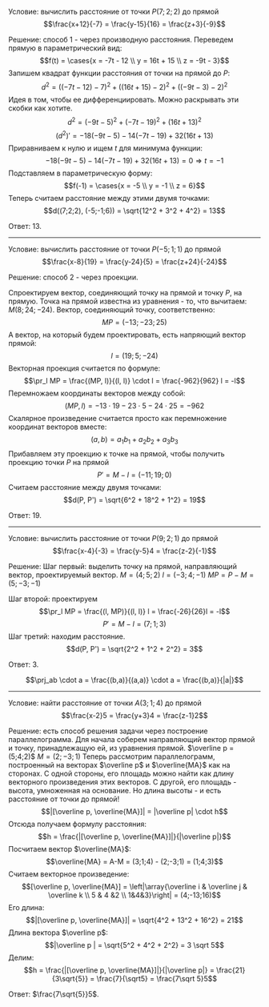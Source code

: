 Условие: вычислить расстояние от точки $P(7;2;2)$ до прямой
$$\frac{x+12}{-7} = \frac{y-15}{16} = \frac{z+3}{-9}$$

Решение: способ 1 - через производную расстояния.
Переведем прямую в параметрический вид:
$$f(t) = \cases{x = -7t - 12 \\ y = 16t + 15 \\ z = -9t - 3}$$
Запишем квадрат функции расстояния от точки на прямой до $P$:
$$d^2 = ((-7t-12) - 7)^2 + ((16t+15) - 2)^2 + ((-9t-3) - 2)^2$$
Идея в том, чтобы ее дифференциировать. Можно раскрывать эти скобки как хотите.
$$d^2 = (-9 t - 5)^2 + (-7 t - 19)^2 + (16 t + 13)^2$$
$$(d^2)' = -18(-9t-5) - 14(-7t-19)+32(16t+13)$$
Приравниваем к нулю и ищем $t$ для минимума функции:
$$-18(-9t-5) - 14(-7t-19)+32(16t+13) = 0 \Rightarrow t=-1$$
Подставляем в параметрическую форму:
$$f(-1) = \cases{x = -5 \\ y = -1 \\ z = 6}$$
Теперь считаем расстояние между этими двумя точками:
$$d((7;2;2), (-5;-1;6)) = \sqrt{12^2 + 3^2 + 4^2} = 13$$

Ответ: $13$.

---
Условие: вычислить расстояние от точки $P(-5;1;1)$ до прямой
$$\frac{x-8}{19} = \frac{y-24}{5} = \frac{z+24}{-24}$$

Решение: способ 2 - через проекции.

Спроектируем вектор, соединяющий точку на прямой и точку $P$, на прямую.
Точка на прямой известна из уравнения - то, что вычитаем: $M(8;24;-24)$.
Вектор, соединяющий точку, соответственно:
$$MP = (-13; -23; 25)$$
А вектор, на который будем проектировать, есть напряющий вектор прямой:
$$l = (19; 5; -24)$$
Векторная проекция считается по формуле:
$$\pr_l MP = \frac{(MP, l)}{(l, l)} \cdot l = \frac{-962}{962} l  = -l$$
Перемножаем координаты векторов между собой:
$$(MP, l) = -13\cdot 19 - 23\cdot 5 -24 \cdot 25 = -962$$
Скалярное произведение считается просто как перемножение координат векторов вместе:
$$(a,b) = a_1b_1 + a_2b_2+a_3b_3$$
Прибавляем эту проекцию к точке на прямой, чтобы получить проекцию точки $P$ на прямой
$$P' = M - l = (-11; 19; 0)$$
Считаем расстояние между двумя точками:
$$d(P, P') = \sqrt{6^2 + 18^2 + 1^2} = 19$$

Ответ: $19$.

---
Условие: вычислить расстояние от точки $P(9;2;1)$ до прямой
$$\frac{x-4}{-3} = \frac{y-5}4 = \frac{z-2}{-1}$$

Решение:
Шаг первый: выделить точку на прямой, направляющий вектор, проектируемый вектор.
$M = (4;5;2)$
$l = (-3;4;-1)$
$MP = P - M = (5;-3;-1)$

Шаг второй: проектируем
$$\pr_l MP = \frac{(l, MP)}{(l, l)} l = \frac{-26}{26}l = -l$$
$$P' = M - l = (7;1;3)$$
Шаг третий: находим расстояние.
$$d(P, P') = \sqrt{2^2 + 1^2 + 2^2} = 3$$

Ответ: $3$.

$$\prj_ab \cdot a = \frac{(b,a)}{(a,a)} \cdot a = \frac{(b,a)}{|a|}$$

---
Условие: найти расстояние от точки $A(3;1;4)$ до прямой
$$\frac{x-2}5 = \frac{y+3}4 = \frac{z-1}2$$

Решение: есть способ решения задачи через построение параллелограмма.
Для начала соберем направляющий вектор прямой и точку, принадлежащую ей, из уравнения прямой.
$\overline p = (5;4;2)$
$M = (2;-3;1)$
Теперь рассмотрим параллелограмм, построенный на векторах $\overline p$ и $\overline{MA}$ как на сторонах. С одной стороны, его площадь можно найти как длину векторного произведения этих векторов. С другой, его площадь - высота, умноженная на основание. Но длина высоты - и есть расстояние от точки до прямой!
$$|[\overline p, \overline{MA}]| = |\overline p| \cdot h$$
Отсюда получаем формулу расстояния:
$$h = \frac{|[\overline p, \overline{MA}]|}{|\overline p|}$$
Посчитаем вектор $\overline{MA}$:
$$\overline{MA} = A-M = (3;1;4) - (2;-3;1) = (1;4;3)$$
Считаем векторное произведение:
$$[\overline p, \overline{MA}] = \left|\array{\overline i & \overline j & \overline k \\ 5 & 4 &2 \\ 1&4&3}\right| = (4;-13;16)$$
Его длина:
$$|[\overline p, \overline{MA}]| = \sqrt{4^2 + 13^2 + 16^2} = 21$$
Длина вектора $\overline p$:
$$|\overline p | = \sqrt{5^2 + 4^2 + 2^2} = 3 \sqrt 5$$
Делим:
$$h = \frac{|[\overline p, \overline{MA}]|}{|\overline p|} = \frac{21}{3\sqrt{5}} = \frac{7}{\sqrt5} = \frac{7\sqrt 5}5$$

Ответ: $\frac{7\sqrt{5}}5$.